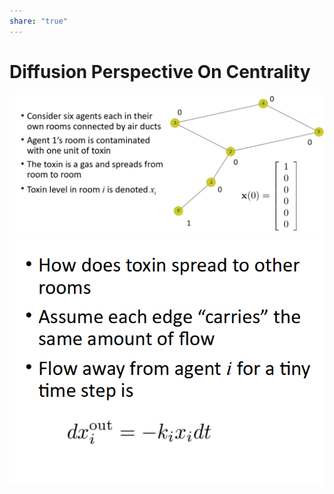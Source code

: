 ```yaml
---  
share: "true"  
---  
```

# Diffusion Perspective On Centrality  
![Pasted image 20240206142151.png](./assets/Pasted%20image%2020240206142151.png)  
![Pasted image 20240206142316.png](./assets/Pasted%20image%2020240206142316.png)  
